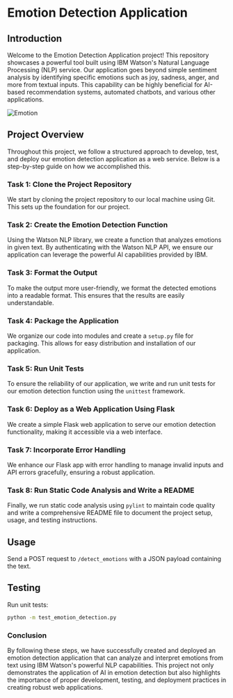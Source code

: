 # Emotion Detection Application

## Introduction
Welcome to the Emotion Detection Application project! This repository showcases a powerful tool built using IBM Watson's Natural Language Processing (NLP) service. Our application goes beyond simple sentiment analysis by identifying specific emotions such as joy, sadness, anger, and more from textual inputs. This capability can be highly beneficial for AI-based recommendation systems, automated chatbots, and various other applications.

![Emotion](https://github.com/anandgunti/Emotion-Detector/assets/25959661/63f0e362-a83f-4dff-bcf3-40d73243e43e)


## Project Overview
Throughout this project, we follow a structured approach to develop, test, and deploy our emotion detection application as a web service. Below is a step-by-step guide on how we accomplished this.

### Task 1: Clone the Project Repository
We start by cloning the project repository to our local machine using Git. This sets up the foundation for our project.

### Task 2: Create the Emotion Detection Function
Using the Watson NLP library, we create a function that analyzes emotions in given text. By authenticating with the Watson NLP API, we ensure our application can leverage the powerful AI capabilities provided by IBM.

### Task 3: Format the Output
To make the output more user-friendly, we format the detected emotions into a readable format. This ensures that the results are easily understandable.


### Task 4: Package the Application
We organize our code into modules and create a `setup.py` file for packaging. This allows for easy distribution and installation of our application.


### Task 5: Run Unit Tests
To ensure the reliability of our application, we write and run unit tests for our emotion detection function using the `unittest` framework.

### Task 6: Deploy as a Web Application Using Flask
We create a simple Flask web application to serve our emotion detection functionality, making it accessible via a web interface.


### Task 7: Incorporate Error Handling
We enhance our Flask app with error handling to manage invalid inputs and API errors gracefully, ensuring a robust application.


### Task 8: Run Static Code Analysis and Write a README
Finally, we run static code analysis using `pylint` to maintain code quality and write a comprehensive README file to document the project setup, usage, and testing instructions.


## Usage
Send a POST request to `/detect_emotions` with a JSON payload containing the text.

## Testing
Run unit tests:
```bash
python -m test_emotion_detection.py
```

### Conclusion
By following these steps, we have successfully created and deployed an emotion detection application that can analyze and interpret emotions from text using IBM Watson's powerful NLP capabilities. This project not only demonstrates the application of AI in emotion detection but also highlights the importance of proper development, testing, and deployment practices in creating robust web applications.
